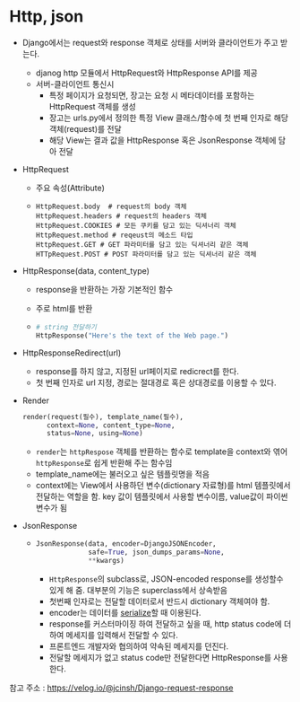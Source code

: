 # Http, json

* Django에서는 request와 response 객체로 상태를 서버와 클라이언트가 주고 받는다.
  * djanog http 모듈에서 HttpRequest와 HttpResponse API를 제공
  * 서버-클라이언트 통신시
    * 특정 페이지가 요청되면, 장고는 요청 시 메타데이터를 포함하는 HttpRequest 객체를 생성
    * 장고는 urls.py에서 정의한 특정 View 클래스/함수에 첫 번째 인자로 해당 객체(request)를 전달
    * 해당 View는 결과 값을 HttpResponse 혹은 JsonResponse 객체에 담아 전달

* HttpRequest

  * 주요 속성(Attribute)

  * ```http
    HttpRequest.body  # request의 body 객체
    HttpRequest.headers # request의 headers 객체
    HttpRequest.COOKIES # 모든 쿠키를 담고 있는 딕셔너리 객체
    HttpRequest.method # reqeust의 메소드 타입
    HttpRequest.GET # GET 파라미터를 담고 있는 딕셔너리 같은 객체
    HTTpRequest.POST # POST 파라미터를 담고 있는 딕셔너리 같은 객체
    ```

* HttpResponse(data, content_type)

  * response을 반환하는 가장 기본적인 함수

  * 주로 html를 반환

  * ```python
    # string 전달하기
    HttpResponse("Here's the text of the Web page.")
    ```

* HttpResponseRedirect(url)
  * response를 하지 않고, 지정된 url페이지로 redicrect를 한다.
  * 첫 번째 인자로 url 지정, 경로는 절대경로 혹은 상대경로를 이용할 수 있다.

* Render

  ```python
  render(request(필수), template_name(필수), 
        context=None, content_type=None, 
        status=None, using=None)
  ```

  * `render`는 `httpRespose` 객체를 반환하는 함수로 template을 context와 엮어 `httpResponse`로 쉽게 반환해 주는 함수임
  * template_name에는 불러오고 싶은 템플릿명을 적음
  * context에는 View에서 사용하던 변수(dictionary 자료형)를 html 템플릿에서 전달하는 역할을 함. key 값이 템플릿에서 사용할 변수이름, value값이 파이썬 변수가 됨

* JsonResponse

  * ```python
    JsonResponse(data, encoder=DjangoJSONEncoder,
                 safe=True, json_dumps_params=None, 
                 **kwargs)
    ```

    * `HttpResponse`의 subclass로, JSON-encoded response를 생성할수 있게 해 줌. 대부분의 기능은 superclass에서 상속받음
    * 첫번째 인자로는 전달할 데이터로서 반드시 dictionary 객체여야 함.
    * encoder는 데이터를 [serialize](https://docs.djangoproject.com/en/3.0/topics/serialization/#serialization-formats-json)할 때 이용된다.
    * response를 커스터마이징 하여 전달하고 싶을 때, http status code에 더하여 메세지를 입력해서 전달할 수 있다.
    * 프론트엔드 개발자와 협의하여 약속된 메세지를 던진다.
    * 전달할 메세지가 없고 status code만 전달한다면 HttpResponse를 사용한다.









참고 주소 : https://velog.io/@jcinsh/Django-request-response


